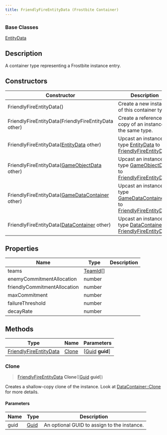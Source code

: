 ```yaml
---
title: FriendlyFireEntityData (Frostbite Container)
---
```

### Base Classes

[EntityData](EntityData)

## Description

A container type representing a Frostbite instance entry.

## Constructors

| Constructor                                                                       | Description                                                                                                                         |
| --------------------------------------------------------------------------------- | ----------------------------------------------------------------------------------------------------------------------------------- |
| FriendlyFireEntityData()                                                          | Create a new instance of this container type.                                                                                       |
| FriendlyFireEntityData(FriendlyFireEntityData other)                              | Create a reference copy of an instance of the same type.                                                                            |
| FriendlyFireEntityData([EntityData](EntityData) other)                            | Upcast an instance of type [EntityData](EntityData) to [FriendlyFireEntityData](FriendlyFireEntityData).                            |
| FriendlyFireEntityData([GameObjectData](GameObjectData) other)                    | Upcast an instance of type [GameObjectData](GameObjectData) to [FriendlyFireEntityData](FriendlyFireEntityData).                    |
| FriendlyFireEntityData([GameDataContainer](GameDataContainer) other)              | Upcast an instance of type [GameDataContainer](GameDataContainer) to [FriendlyFireEntityData](FriendlyFireEntityData).              |
| FriendlyFireEntityData([DataContainer](/vext/ref/cls/shr/datacontainer) other) | Upcast an instance of type [DataContainer](/vext/ref/cls/shr/datacontainer) to [FriendlyFireEntityData](FriendlyFireEntityData). |

## Properties

| Name                         | Type                 | Description |
| ---------------------------- | -------------------- | ----------- |
| teams                        | [TeamId](TeamId)\[\] |             |
| enemyCommitmentAllocation    | number               |             |
| friendlyCommitmentAllocation | number               |             |
| maxCommitment                | number               |             |
| failureThreshold             | number               |             |
| decayRate                    | number               |             |

## Methods

| Type                                             | Name            | Parameters                                     |
| ------------------------------------------------ | --------------- | ---------------------------------------------- |
| [FriendlyFireEntityData](FriendlyFireEntityData) | [Clone](#clone) | \[[Guid](/vext/ref/cls/shr/guid) **guid**\] |

### Clone

> [FriendlyFireEntityData](FriendlyFireEntityData) **Clone**(\[[Guid](/vext/ref/cls/shr/guid) **guid**\])

Creates a shallow-copy clone of the instance. Look at [DataContainer::Clone](/vext/ref/cls/shr/datacontainer#clone) for more details.

#### Parameters

| Name | Type         | Description                                 |
| ---- | ------------ | ------------------------------------------- |
| guid | [Guid](Guid) | An optional GUID to assign to the instance. |
